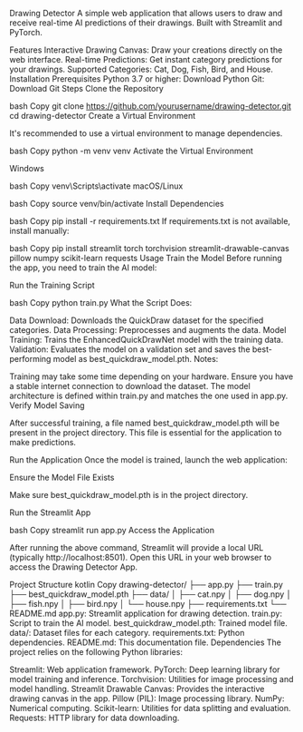 Drawing Detector
A simple web application that allows users to draw and receive real-time AI predictions of their drawings. Built with Streamlit and PyTorch.

Features
Interactive Drawing Canvas: Draw your creations directly on the web interface.
Real-time Predictions: Get instant category predictions for your drawings.
Supported Categories: Cat, Dog, Fish, Bird, and House.
Installation
Prerequisites
Python 3.7 or higher: Download Python
Git: Download Git
Steps
Clone the Repository

bash
Copy
git clone https://github.com/yourusername/drawing-detector.git
cd drawing-detector
Create a Virtual Environment

It's recommended to use a virtual environment to manage dependencies.

bash
Copy
python -m venv venv
Activate the Virtual Environment

Windows

bash
Copy
venv\Scripts\activate
macOS/Linux

bash
Copy
source venv/bin/activate
Install Dependencies

bash
Copy
pip install -r requirements.txt
If requirements.txt is not available, install manually:

bash
Copy
pip install streamlit torch torchvision streamlit-drawable-canvas pillow numpy scikit-learn requests
Usage
Train the Model
Before running the app, you need to train the AI model:

Run the Training Script

bash
Copy
python train.py
What the Script Does:

Data Download: Downloads the QuickDraw dataset for the specified categories.
Data Processing: Preprocesses and augments the data.
Model Training: Trains the EnhancedQuickDrawNet model with the training data.
Validation: Evaluates the model on a validation set and saves the best-performing model as best_quickdraw_model.pth.
Notes:

Training may take some time depending on your hardware.
Ensure you have a stable internet connection to download the dataset.
The model architecture is defined within train.py and matches the one used in app.py.
Verify Model Saving

After successful training, a file named best_quickdraw_model.pth will be present in the project directory. This file is essential for the application to make predictions.

Run the Application
Once the model is trained, launch the web application:

Ensure the Model File Exists

Make sure best_quickdraw_model.pth is in the project directory.

Run the Streamlit App

bash
Copy
streamlit run app.py
Access the Application

After running the above command, Streamlit will provide a local URL (typically http://localhost:8501). Open this URL in your web browser to access the Drawing Detector App.

Project Structure
kotlin
Copy
drawing-detector/
├── app.py
├── train.py
├── best_quickdraw_model.pth
├── data/
│   ├── cat.npy
│   ├── dog.npy
│   ├── fish.npy
│   ├── bird.npy
│   └── house.npy
├── requirements.txt
└── README.md
app.py: Streamlit application for drawing detection.
train.py: Script to train the AI model.
best_quickdraw_model.pth: Trained model file.
data/: Dataset files for each category.
requirements.txt: Python dependencies.
README.md: This documentation file.
Dependencies
The project relies on the following Python libraries:

Streamlit: Web application framework.
PyTorch: Deep learning library for model training and inference.
Torchvision: Utilities for image processing and model handling.
Streamlit Drawable Canvas: Provides the interactive drawing canvas in the app.
Pillow (PIL): Image processing library.
NumPy: Numerical computing.
Scikit-learn: Utilities for data splitting and evaluation.
Requests: HTTP library for data downloading.

